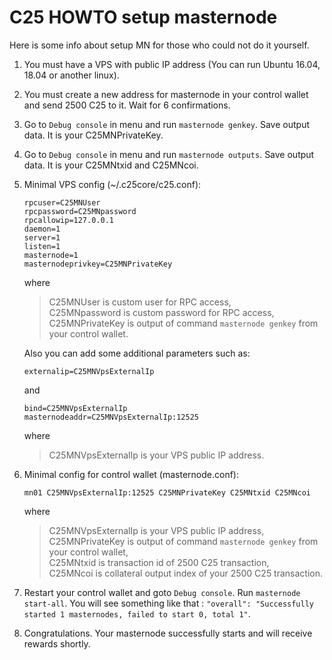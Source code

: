 
					
# C25 HOWTO setup masternode
							
Here is some info about setup MN for those who could not do it yourself.
1. You must have a VPS with public IP address (You can run Ubuntu 16.04, 18.04 or another linux).
2. You must create a new address for masternode in your control wallet and send 2500 C25 to it. Wait for 6 confirmations.
3. Go to `Debug console` in menu and run `masternode genkey`. Save output data. It is your C25MNPrivateKey.
4. Go to `Debug console` in menu and run `masternode outputs`. Save output data. It is your C25MNtxid and C25MNcoi.
5. Minimal VPS config (~/.c25core/c25.conf):
	```
	rpcuser=C25MNUser
	rpcpassword=C25MNpassword
	rpcallowip=127.0.0.1
	daemon=1
	server=1
	listen=1
	masternode=1
	masternodeprivkey=C25MNPrivateKey
	```
	where     
	>C25MNUser is custom user for RPC access, <br/>
	>C25MNpassword is custom password for RPC access,<br/>
	>C25MNPrivateKey is output of command `masternode genkey` from your control wallet.<br/>
	
    Also you can add some additional parameters such as:
	```
	externalip=C25MNVpsExternalIp
	```
	and
	```
	bind=C25MNVpsExternalIp
	masternodeaddr=C25MNVpsExternalIp:12525
	```
	where
	>C25MNVpsExternalIp is your VPS public IP address.
		
6. Minimal config for control wallet (masternode.conf): 
	```
	mn01 C25MNVpsExternalIp:12525 C25MNPrivateKey C25MNtxid C25MNcoi
	```
	where
	>C25MNVpsExternalIp is your VPS public IP address,<br/>
	>C25MNPrivateKey is output of command `masternode genkey` from your control wallet,<br/>
	>C25MNtxid is transaction id of 2500 C25 transaction,<br/>
	>C25MNcoi is collateral output index of your 2500 C25 transaction.<br/>

7. Restart your control wallet and goto `Debug console`. 
	Run `masternode start-all`. 
	You will see something like that : `"overall": "Successfully started 1 masternodes, failed to start 0, total 1"`.
8. Congratulations. Your masternode successfully starts and will receive rewards shortly.
